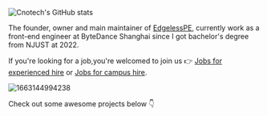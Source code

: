 ![Cnotech's GitHub stats](https://github-readme-stats.vercel.app/api?username=Cnotech&show_icons=true)

The founder, owner and main maintainer of [EdgelessPE](https://github.com/EdgelessPE), currently work as a front-end engineer at ByteDance Shanghai since I got bachelor's degree from NJUST at 2022.

If you're looking for a job,you're welcomed to join us 👉 [Jobs for experienced hire](https://job.toutiao.com/s/6ULydyP) or [Jobs for campus hire](https://jobs.toutiao.com/s/6ULk2Bb).

![1663144994238](https://user-images.githubusercontent.com/53827731/190321966-10442f60-085a-4685-9041-4633faae1522.jpg)


Check out some awesome projects below 👇
